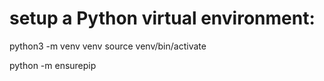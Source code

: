 # setup a Python virtual environment:

python3 -m venv venv
source venv/bin/activate

python -m ensurepip

